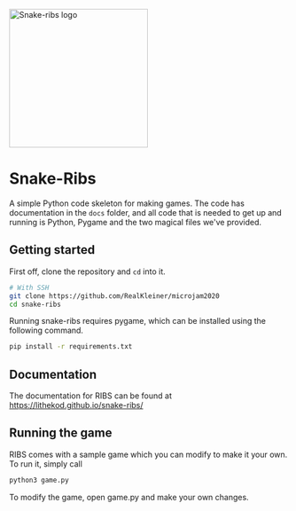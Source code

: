 
<img src="docs/ribs-logo.svg" alt="Snake-ribs logo" width="250"></img>
# Snake-Ribs

A simple Python code skeleton for making games. The code has documentation in
the `docs` folder, and all code that is needed to get up and running is Python,
Pygame and the two magical files we've provided.

## Getting started

First off, clone the repository and `cd` into it.

```bash
# With SSH
git clone https://github.com/RealKleiner/microjam2020
cd snake-ribs
```

Running snake-ribs requires pygame, which can be installed using the following
command.

```bash
pip install -r requirements.txt
```

## Documentation

The documentation for RIBS can be found at https://lithekod.github.io/snake-ribs/

## Running the game

RIBS comes with a sample game which you can modify to make it your own. To run it,
simply call

```bash
python3 game.py
```

To modify the game, open game.py and make your own changes.


